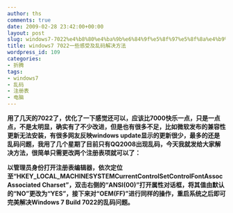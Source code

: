 ```yaml
---
author: ths
comments: true
date: 2009-02-28 23:42:00+00:00
layout: post
slug: windows7-7022%e4%b8%80%e4%ba%9b%e6%84%9f%e5%8f%97%e5%8f%8a%e4%b9%b1%e7%a0%81%e8%a7%a3%e5%86%b3%e6%96%b9%e6%b3%95
title: windows7 7022一些感受及乱码解决方法
wordpress_id: 109
categories:
- 折腾
tags:
- windows7
- 乱码
- 注册表
- 电脑
---
```



**用了几天的7022了，优化了一下感觉还可以，应该比7000快乐一点，只是一点点，不是太明显，确实有了不少改进，但是也有很多不足，比如微软发布的兼容性更新无法安装，有很多网友反映windows
update显示的更新很少，最多的还是乱码问题，我用了几个星期了目前只有QQ2008出现乱码，今天我就发给大家解决方法，很简单只需更改两个注册表项就可以了：**






**以管理员身份打开注册表编辑器，依次定位至“HKEY_LOCAL_MACHINESYSTEMCurrentControlSetControlFontAssocAssociated
Charset”，双击右侧的“ANSI(00)”打开属性对话框，将其值由默认的“NO”更改为“YES”，接下来对“OEM(FF)”进行同样的操作，重启系统之后即可完美解决Windows
7 Build 7022的乱码问题。**



